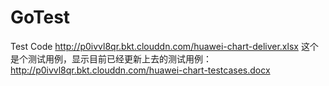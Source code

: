 # GoTest
Test Code
http://p0ivvl8qr.bkt.clouddn.com/huawei-chart-deliver.xlsx
这个是个测试用例，显示目前已经更新上去的测试用例：http://p0ivvl8qr.bkt.clouddn.com/huawei-chart-testcases.docx
